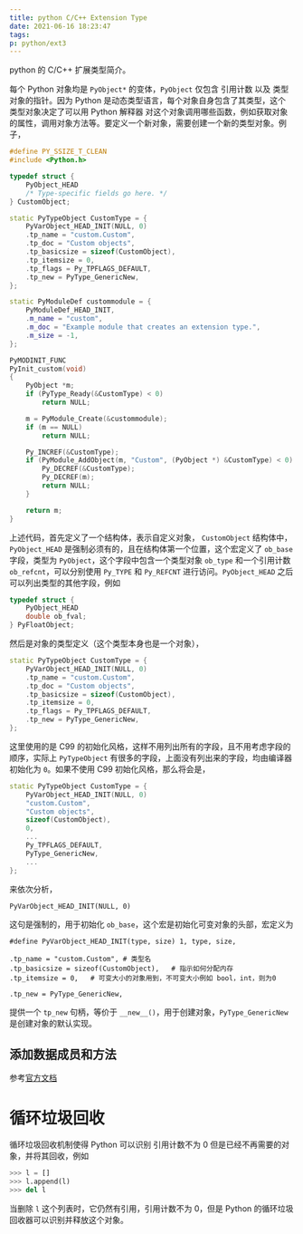 ```yaml
---
title: python C/C++ Extension Type
date: 2021-06-16 18:23:47
tags:
p: python/ext3
---
```


python 的 C/C++ 扩展类型简介。
<!-- more -->
每个 Python 对象均是 `PyObject*` 的变体，`PyObject` 仅包含 引用计数 以及 类型对象的指针。因为 Python 是动态类型语言，每个对象自身包含了其类型，这个 类型对象决定了可以用 Python 解释器 对这个对象调用哪些函数，例如获取对象的属性，调用对象方法等。要定义一个新对象，需要创建一个新的类型对象。例子，

```cpp
#define PY_SSIZE_T_CLEAN
#include <Python.h>

typedef struct {
    PyObject_HEAD
    /* Type-specific fields go here. */
} CustomObject;

static PyTypeObject CustomType = {
    PyVarObject_HEAD_INIT(NULL, 0)
    .tp_name = "custom.Custom",
    .tp_doc = "Custom objects",
    .tp_basicsize = sizeof(CustomObject),
    .tp_itemsize = 0,
    .tp_flags = Py_TPFLAGS_DEFAULT,
    .tp_new = PyType_GenericNew,
};

static PyModuleDef custommodule = {
    PyModuleDef_HEAD_INIT,
    .m_name = "custom",
    .m_doc = "Example module that creates an extension type.",
    .m_size = -1,
};

PyMODINIT_FUNC
PyInit_custom(void)
{
    PyObject *m;
    if (PyType_Ready(&CustomType) < 0)
        return NULL;

    m = PyModule_Create(&custommodule);
    if (m == NULL)
        return NULL;

    Py_INCREF(&CustomType);
    if (PyModule_AddObject(m, "Custom", (PyObject *) &CustomType) < 0) {
        Py_DECREF(&CustomType);
        Py_DECREF(m);
        return NULL;
    }

    return m;
}
```
上述代码，首先定义了一个结构体，表示自定义对象，
`CustomObject` 结构体中，`PyObject_HEAD` 是强制必须有的，且在结构体第一个位置，这个宏定义了 `ob_base` 字段，类型为 `PyObject`，这个字段中包含一个类型对象 `ob_type` 和一个引用计数 `ob_refcnt`，可以分别使用 `Py_TYPE` 和 `Py_REFCNT` 进行访问。`PyObject_HEAD` 之后可以列出类型的其他字段，例如
```cpp
typedef struct {
    PyObject_HEAD
    double ob_fval;
} PyFloatObject;
```

然后是对象的类型定义（这个类型本身也是一个对象），
```cpp
static PyTypeObject CustomType = {
    PyVarObject_HEAD_INIT(NULL, 0)
    .tp_name = "custom.Custom",
    .tp_doc = "Custom objects",
    .tp_basicsize = sizeof(CustomObject),
    .tp_itemsize = 0,
    .tp_flags = Py_TPFLAGS_DEFAULT,
    .tp_new = PyType_GenericNew,
};
```
这里使用的是 C99 的初始化风格，这样不用列出所有的字段，且不用考虑字段的顺序，实际上 `PyTypeObject` 有很多的字段，上面没有列出来的字段，均由编译器初始化为 `0`。如果不使用 C99 初始化风格，那么将会是，
```cpp
static PyTypeObject CustomType = {
    PyVarObject_HEAD_INIT(NULL, 0)
    "custom.Custom",
    "Custom objects",
    sizeof(CustomObject),
    0,
    ...
    Py_TPFLAGS_DEFAULT,
    PyType_GenericNew,
    ...
};
```
来依次分析，
```
PyVarObject_HEAD_INIT(NULL, 0)
```
这句是强制的，用于初始化 `ob_base`，这个宏是初始化可变对象的头部，宏定义为
```
#define PyVarObject_HEAD_INIT(type, size) 1, type, size,
```

```
.tp_name = "custom.Custom", # 类型名
.tp_basicsize = sizeof(CustomObject),   # 指示如何分配内存
.tp_itemsize = 0,   # 可变大小的对象用到，不可变大小例如 bool，int，则为0
```

```
.tp_new = PyType_GenericNew,
```
提供一个 `tp_new` 句柄，等价于 `__new__()`，用于创建对象，`PyType_GenericNew` 是创建对象的默认实现。

## 添加数据成员和方法
参考[官方文档](https://docs.python.org/3.9/extending/newtypes_tutorial.html)


# 循环垃圾回收
循环垃圾回收机制使得 Python 可以识别 引用计数不为 0 但是已经不再需要的对象，并将其回收，例如
```python
>>> l = []
>>> l.append(l)
>>> del l
```
当删除 `l` 这个列表时，它仍然有引用，引用计数不为 0，但是 Python 的循环垃圾回收器可以识别并释放这个对象。

